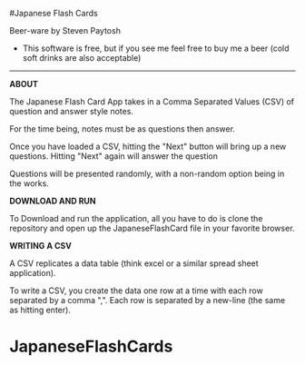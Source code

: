 #Japanese Flash Cards

Beer-ware by Steven Paytosh

* This software is free, but if you see me feel free to buy me a beer (cold soft drinks are also acceptable)

----

**ABOUT**

The Japanese Flash Card App takes in a Comma Separated Values (CSV) of  question and answer style notes.

For the time being, notes must be as questions then answer.

Once you have loaded a CSV, hitting the "Next" button will bring up a new questions. Hitting "Next" again will answer the question

Questions will be presented randomly, with a non-random option being in the works.

**DOWNLOAD AND RUN**

To Download and run the application, all you have to do is clone the repository and open up the JapaneseFlashCard file in your favorite browser.

**WRITING A CSV**

A CSV replicates a data table (think excel or a similar spread sheet application).

To write a CSV, you create the data one row at a time with each row separated by a comma ",". Each row is separated by a new-line (the same as hitting enter).

# JapaneseFlashCards
